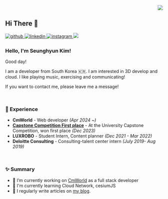 <div align="right">
<img src="https://komarev.com/ghpvc/?username=seunghyun0522&&style=flat-square" align="right" />
</div>  

<br/>  

## Hi There 👋  

<a href="https://github.com/seunghyun0522" target="_blank">
<img src=https://img.shields.io/badge/github-%2324292e.svg?&style=for-the-badge&logo=github&logoColor=white alt=github style="margin-bottom: 5px;" />
</a>

<a href="https://linkedin.com/in/seunghyun-kim-013378272" target="_blank">
<img src=https://img.shields.io/badge/linkedin-%231E77B5.svg?&style=for-the-badge&logo=linkedin&logoColor=white alt=linkedin style="margin-bottom: 5px;" />
</a>

<a href="https://instagram.com/s_dellera_" target="_blank">
<img src=https://img.shields.io/badge/instagram-%23000000.svg?&style=for-the-badge&logo=instagram&logoColor=white&color=dd2a7b alt=instagram style="margin-bottom: 5px;" />
</a>

  <a href="https://cojjangsh.tistory.com" target="_blank">
<img src="https://img.shields.io/badge/velog-20C997.svg?style=for-the-badge&logo=velog&logoColor=white&color=dd2a7b alt=velog style="margin-bottom: 5px;">
</a>

### Hello, I'm Seunghyun Kim!

Good day!

I am a developer from South Korea 🇰🇷. I am interested in 3D develop and cloud. I like playing music, exercising and communicating! 

If you want to contact me, please leave me a message!
 
<br/>

### 💫 Experience
- **CmWorld** - Web developer *(Apr 2024 ~)*
- [**Capstone Competition First place**](https://github.com/Kim-Song/Recommend) - At the University Capstone Competition, won first place *(Dec 2023)*
- **LUXROBO** - Student Intern, Content planner  *(Dec 2021 - Mar 2022)*
- **Deloitte Consulting** - Consulting-talent center intern *(July 2019- Aug 2019)*

<br/>  

### ✨ Summary

- 🔭 I’m currently working on [CmWorld](http://www.cmworld.net:18080/) as a full stack developer
- 🌱 I'm currently learning Cloud Network, cesiumJS
- 📝 I regularly write articles on [my blog](https://cojjangsh.tistory.com/).  
  



